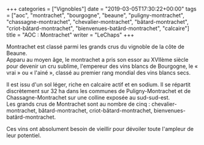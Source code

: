 +++
categories = ["Vignobles"]
date = "2019-03-05T17:30:22+00:00"
tags = ["aoc", "montrachet", "bourgogne", "beaune", "puligny-montrachet", "chassagne-montrachet", "chevalier-montrachet", "bâtard-montrachet", "criot-bâtard-montrachet", "bienvenues-batârd-montrachet", "calcaire"]
title = "AOC : Montrachet"
writer = "LeChaps"
+++

Montrachet est classé parmi les grands crus du vignoble de la côte de Beaune.  
Apparu au moyen âge, le montrachet a pris son essor au XVIIème siècle pour devenir un cru sublime, l'empereur des vins blancs de Bourgogne, le « vrai » ou « l'ainé », classé au premier rang mondial des vins blancs secs.  

Il est issu d'un sol léger, riche en calcaire actif et en sodium. Il se répartit discrètement sur 32 ha dans les communes de Puligny-Montrachet et de Chassagne-Montrachet sur une colline exposée au sud-sud-est.  
Les grands crus de Montrachet sont au nombre de cinq : chevalier-montrachet, bâtard-montrachet, criot-bâtard-montrachet, bienvenues-batârd-montrachet.  

Ces vins ont absolument besoin de vieillir pour dévoiler toute l'ampleur de leur potentiel.
